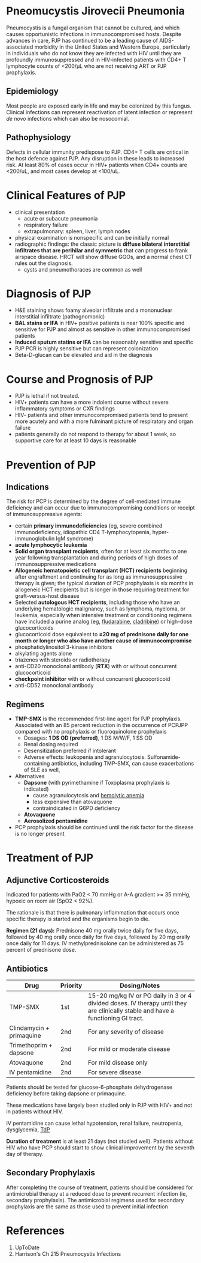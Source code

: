 # Pneomucystis Jirovecii Pneumonia

Pneumocystis is a fungal organism that cannot be cultured, and which causes opportunistic infections in immunocompromised hosts. Despite advances in care, PJP has continued to be a leading cause of
AIDS-associated morbidity in the United States and Western Europe,
particularly in individuals who do not know they are infected with
HIV until they are profoundly immunosuppressed and in HIV-infected
patients with CD4+ T lymphocyte counts of <200/μL who are not
receiving ART or PJP prophylaxis.

## Epidemiology
Most people are exposed early in life and may be colonized by this fungus. Clinical infections can represent reactivation of latent infection or represent *de novo* infections which can also be nosocomial.

## Pathophysiology
Defects in cellular immunity predispose to PJP. CD4+ T cells are critical in the host defence against PJP. Any disruption in these leads to increased risk.  At least 80% of cases occur in HIV+ patients when CD4+ counts are <200/uL, and most cases develop at <100/uL.

# Clinical Features of PJP
- clinical presentation
	- acute or subacute pneumonia
	- respiratory failure
	- extrapulmonary: spleen, liver, lymph nodes
- physical examination is nonspecific and can be initially normal
- radiographic findings: the classic picture is **diffuse bilateral interstitial infiltrates that are perihilar and symmetric** that can progress to frank airspace disease. HRCT will show diffuse GGOs, and a normal chest CT rules out the diagnosis.
	- cysts and pneumothoraces are common as well

# Diagnosis of PJP
- H&E staining shows foamy alveolar infiltrate and a mononuclear interstitial infiltrate (pathognomonic)
- **BAL stains or IFA** in HIV+ positive patients is near 100% specific and sensitive for PJP and almost as sensitive in other immunocompromised patients
- **Induced sputum statins or IFA** can be reasonably sensitive and specific
- PJP PCR is highly sensitive but can represent colonization
- Beta-D-glucan can be elevated and aid in the diagnosis

# Course and Prognosis of PJP
- PJP is lethal if not treated.
- HIV+ patients can have a more indolent course without severe inflammatory symptoms or CXR findings
- HIV- patients and other immunocompromised patients tend to present more acutely and with a more fulminant picture of respiratory and organ failure
- patients generally do not respond to therapy for about 1 week, so supportive care for at least 10 days is reasonable


# Prevention of PJP
## Indications
The risk for PCP is determined by the degree of cell-mediated immune deficiency and can occur due to immunocompromising conditions or receipt of immunosuppressive agents:

- certain **primary immunodeficiencies** (eg, severe combined immunodeficiency, idiopathic CD4 T-lymphocytopenia, hyper-immunoglobulin IgM syndrome)
- **acute lymphocytic leukemia**
- **Solid organ transplant recipients**, often for at least six months to one year following transplantation and during periods of high doses of immunosuppressive medications
- **Allogeneic hematopoietic cell transplant (HCT) recipients** beginning after engraftment and continuing for as long as immunosuppressive therapy is given; the typical duration of PCP prophylaxis is six months in allogeneic HCT recipients but is longer in those requiring treatment for graft-versus-host disease
- Selected **autologous HCT recipients**, including those who have an underlying hematologic malignancy, such as lymphoma, myeloma, or leukemia, especially when intensive treatment or conditioning regimens have included a purine analog (eg, [fludarabine](https://www.uptodate.com/contents/fludarabine-drug-information?search=pjp&topicRef=1393&source=see_link), [cladribine](https://www.uptodate.com/contents/cladribine-drug-information?search=pjp&topicRef=1393&source=see_link)) or high-dose glucocorticoids
- glucocorticoid dose equivalent to **≥20 mg of prednisone daily for one month or longer who also have another cause of immunocompromise**
- phosphatidylinositol 3-kinase inhibitors
- alkylating agents alone
- triazenes with steroids or radiotherapy
- anti-CD20 monoclonal antibody (**RTX**) with or without concurrent glucocorticoid
- **checkpoint inhibitor** with or without concurrent glucocorticoid
- anti-CD52 monoclonal antibody

## Regimens
- **TMP-SMX** is the recommended first-line agent for PJP prophylaxis. Associated with an 85 percent reduction in the occurrence of PCPJPP compared with no prophylaxis or fluoroquinolone prophylaxis
	- Dosages: **1 DS OD (preferred)**, 1 DS M/W/F, 1 SS OD
	- Renal dosing required
	- Desensitization preferred if intolerant
	- Adverse effects: leukopenia and agranulocytosis. Sulfonamide-containing antibiotics, including TMP-SMX, can cause exacerbations of SLE as well,
- Alternatives
	- **Dapsone** (with pyrimethamine if Toxoplasma prophylaxis is indicated)
		- cause agranulocytosis and [hemolytic anemia](../Hematology/Anemia/Hemolytic%20Anemia.md)
		- less expensive than atovaquone
		- contraindicated in G6PD deficiency
	- **Atovaquone**
	- **Aerosolized pentamidine**
- PCP prophylaxis should be continued until the risk factor for the disease is no longer present

# Treatment of PJP
## Adjunctive Corticosteroids
Indicated for patients with PaO2 < 70 mmHg or A-A gradient >= 35 mmHg, hypoxic on room air (SpO2 < 92%).

The rationale is that there is pulmonary inflammation that occurs once specific therapy is started and the organisms begin to die.

**Regimen (21 days):** Prednisone 40 mg orally twice daily for five days, followed by 40 mg orally once daily for five days, followed by 20 mg orally once daily for 11 days. IV methylprednisolone can be administered as 75 percent of prednisone dose.

## Antibiotics
| Drug                     | Priority   | Dosing/Notes                                                                                                                           |
| ------------------------ | ---------- | -------------------------------------------------------------------------------------------------------------------------------- |
| TMP-SMX                  | 1st | 15-20 mg/kg IV or PO daily in 3 or 4 divided doses. IV therapy until they are clinically stable and have a functioning GI tract. |
| Clindamycin + primaquine | 2nd           |  For any severity of disease                                                                                                                                |
| Trimethoprim + dapsone   | 2nd           |   For mild or moderate disease                                                                                                                               |
| Atovaquone               | 2nd           |   For mild disease only                                                                                                                               |
| IV pentamidine           | 2nd          |  For severe disease                                                                                                                                |

Patients should be tested for glucose-6-phosphate dehydrogenase deficiency before taking dapsone or primaquine.

These medications have largely been studied only in PJP with HIV+ and not in patients without HIV.

IV pentamidine can cause lethal hypotension, renal failure, neutropenia, dysglycemia, [TdP](../Cardiology/Temporary%20Cardiac%20Pacing.md)

**Duration of treatment** is at least 21 days (not studied well). Patients without HIV who have PCP should start to show clinical improvement by the seventh day of therapy.

## Secondary Prophylaxis
After completing the course of treatment, patients should be considered for antimicrobial therapy at a reduced dose to prevent recurrent infection (ie, secondary prophylaxis). The antimicrobial regimens used for secondary prophylaxis are the same as those used to prevent initial infection

# References
1. UpToDate
2. Harrison's Ch 215 Pneumocystis Infections